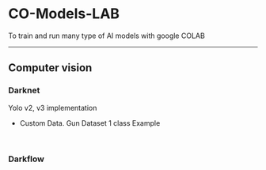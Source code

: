 # CO-Models-LAB

To train and run many type of AI models with google COLAB

<hr>

## Computer vision

### Darknet

Yolo v2, v3 implementation <br>

- Custom Data. Gun Dataset 1 class Example

<br>

### Darkflow

